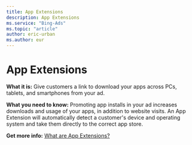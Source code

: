 ```yaml
---
title: App Extensions
description: App Extensions
ms.service: "Bing-Ads"
ms.topic: "article"
author: eric-urban
ms.author: eur
---
```


# App Extensions

**What it is:**  Give customers a link to download your apps across PCs, tablets, and smartphones from your ad.

**What you need to know:**  Promoting app installs in your ad increases downloads and usage of your apps, in addition to website visits. An App Extension will automatically detect a customer's device and operating system and take them directly to the correct app store.

**Get more info:**  [What are App Extensions?](../hlp_BA_CONC_AdExtensionAppExtension.md)


